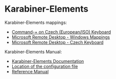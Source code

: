 # Karabiner-Elements

Karabiner-Elements mappings:

* [Command-+ on Czech (European/ISO) Keyboard](https://github.com/prehor/dotfiles/blob/master/karabiner/assets/complex_modifications/command-%2B-czech.json)
* [Microsoft Remote Desktop - Windows Mappings](https://github.com/prehor/dotfiles/blob/master/karabiner/assets/complex_modifications/microsoft-remote-desktop.json)
* [Microsoft Remote Desktop - Czech Keyboard](https://github.com/prehor/dotfiles/blob/master/karabiner/assets/complex_modifications/microsoft-remote-desktop-czech.json)

Karabiner-Elements Manual:

* [Karabiner-Elements Documentation](https://karabiner-elements.pqrs.org/docs/)
* [Location of the configuration file](https://karabiner-elements.pqrs.org/docs/manual/misc/configuration-file-path/)
* [Reference Manual](https://karabiner-elements.pqrs.org/docs/json/)
